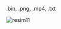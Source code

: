 .bin, .png, .mp4, .txt

![resim11](https://github.com/user-attachments/assets/5181b7b4-47b3-47ee-ab15-9ae29641add0)
